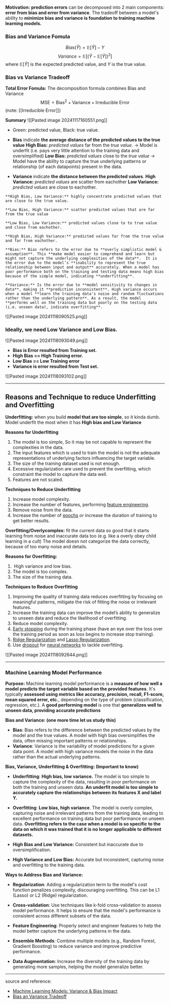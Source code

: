 **Motivation:** **prediction errors** can be decomposed into 2 main components: **error from bias and error from variance**. The tradeoff between a model's ability to **minimize bias and variance is foundation to training machine learning models.** 

### Bias and Variance Fomula
$$Bias(\hat{Y})= \mathbb{E}[\hat{Y}] - Y$$$$Variance = \mathbb{E}[(\hat{Y} - \mathbb{E}[\hat{Y}])^2]$$
where $\mathbb{E}[\hat{Y}]$ is the expected predicted value, and $Y$ is the true value.


### Bias vs Variance Tradeoff 
**Total Error Fomula:** The decomposition formula combines Bias and Variance
$$\text{MSE} = \text{Bias}^2 + \text{Variance} + \text{Irreducible Error}$$
(note: [[Irreducible Error]])

**Summary**
![[Pasted image 20241117160551.png]]
+ Green: predicted value, Black: true value.
+ **Bias** indicate **the average distance of the predicted values to the true value** 
	**High Bias:** *predicted values* far from the *true value*. -> Model is underfit (i.e. pays very little attention to the training data and oversimplified)
	**Low Bias:** *predicted values* close to the *true value* -> Model have the ability to capture the true underlying patterns or relationship (of each datapoints) present in the data. 
	
+ **Variance** indicate **the distance between the predicted values**. 
	**High Variance:** *predicted values* are scatter from eachother
	**Low Variance:** *predicted values* are close to eachother.  

```ad-success
**High Bias, Low Variance:** highly concentrate predicted values that are close to the true value. 

**Low Bias, High Variance:** scatter predicted values that are far from the true value

**Low Bias, Low Variance:** predicted values close to to true value and close from eachother. 

**High Bias, High Variance:** predicted values far from the true value and far from eachother.
```


```ad-abstract
**Bias:** Bias refers to the error due to **overly simplistic model & assumption**. This **make model easier to comprehend and learn but might not capture the underlying complexities of the data**.  It is the error due to the model’s **inability to represent the true relationship between input and output** accurately. When a model has poor performance both on the training and testing data means high bias because of the simple model, indicating **underfitting**.   

**Variance:** Is the error due to **model sensitivity to changes in data**, making it **prediction inconsistent**. High variance occurs when a model **learn the training data's noise and random fluctuations rather than the underlying pattern**. As a result, the model **performs well on the training data but poorly on the testing data (i.e. unseen data), indicate overfitting**.
```
![[Pasted image 20241118090525.png]]

### Ideally, we need Low Variance and Low Bias. 
![[Pasted image 20241118093049.png]]
- **Bias is Error resulted from Training set.**
- **High Bias == High Training error.**
- **Low Bias == Low Training error**
- **Variance is error resulted from Test set.**

![[Pasted image 20241118093102.png]]

---

## Reasons and Technique to reduce Underfitting and Overfitting

**Underfitting:** when you build **model that are too simple**, so it kinda dumb. Model underfit the most when it has **High bias and Low Variance**

**Reasons for Underfitting**
1. The model is too simple, So it may be not capable to represent the complexities in the data.
2. The input features which is used to train the model is not the adequate representations of underlying factors influencing the target variable.
3. The size of the training dataset used is not enough.
4. Excessive regularization are used to prevent the overfitting, which constraint the model to capture the data well.
5. Features are not scaled.
 
**Techniques to Reduce Underfitting**
1. Increase model complexity.
2. Increase the number of features, performing [feature engineering](https://www.geeksforgeeks.org/what-is-feature-engineering/).
3. Remove noise from the data.
4. Increase the number of [epochs](https://www.geeksforgeeks.org/epoch-in-machine-learning/) or increase the duration of training to get better results.


**Overfitting/Overlycomplex:** fit the current data so good that it starts learning from noise and inaccurate data too (e.g. like a overly obey child learning in a cult) The model doesn not categorize the data correctly, because of too many noise and details. 

**Reasons for Overfitting:**
1.  High variance and low bias.
2. The model is too complex.
3. The size of the training data.

**Techniques to Reduce Overfitting**
1. Improving the quality of training data reduces overfitting by focusing on meaningful patterns, mitigate the risk of fitting the noise or irrelevant features.
2. Increase the training data can improve the model’s ability to generalize to unseen data and reduce the likelihood of overfitting.
3. Reduce model complexity.
4. [Early stopping](https://www.geeksforgeeks.org/regularization-by-early-stopping/) during the training phase (have an eye over the loss over the training period as soon as loss begins to increase stop training).
5. [Ridge Regularization](https://www.geeksforgeeks.org/lasso-vs-ridge-vs-elastic-net-ml/) and [Lasso Regularization](https://www.geeksforgeeks.org/implementation-of-lasso-regression-from-scratch-using-python/).
6. Use [dropout](https://www.geeksforgeeks.org/dropout-in-neural-networks/) for [neural networks](https://www.geeksforgeeks.org/neural-networks-a-beginners-guide/) to tackle overfitting.

![[Pasted image 20241118092644.png]]

---
### Machine Learning Model Performance

**Purpose:**
Machine learning model performance is a **measure of how well a model predicts the target variable based on the provided features**. It's typically **assessed using metrics like accuracy, precision, recall, F1-score, mean squared error, etc.**, depending on the type of problem (classification, regression, etc.). A **good performing model** is one that **generalizes well to unseen data, providing accurate predictions**


**Bias and Variance: (one more time let us study this)**

- **Bias**: Bias refers to the difference between the predicted values by the model and the true values. A model with high bias oversimplifies the data, often missing important patterns or relationships.
- **Variance**: Variance is the variability of model predictions for a given data point. A model with high variance models the noise in the data rather than the actual underlying patterns.

**Bias, Variance, Underfitting & Overfitting: (Important to know)**

- **Underfitting**: **High bias, low variance.** The model is too simple to capture the complexity of the data, resulting in poor performance on both the training and unseen data. **An underfit model is too simple to accurately capture the relationships between its features X and label Y.**

- **Overfitting**: **Low bias, high variance**. The model is overly complex, capturing noise and irrelevant patterns from the training data, leading to excellent performance on training data but poor performance on unseen data. **Overfitting refers to the case when a model is so specific to the data on which it was trained that it is no longer applicable to different datasets.**

- **High Bias and Low Variance:** Consistent but inaccurate due to oversimplification.

- **High Variance and Low Bias:** Accurate but inconsistent, capturing noise and overfitting to the training data.

**Ways to Address Bias and Variance:**

- **Regularization**: Adding a regularization term to the model's cost function penalizes complexity, discouraging overfitting. This can be L1 (Lasso) or L2 (Ridge) regularization.

- **Cross-validation**: Use techniques like k-fold cross-validation to assess model performance. It helps to ensure that the model's performance is consistent across different subsets of the data.

- **Feature Engineering**: Properly select and engineer features to help the model better capture the underlying patterns in the data.

- **Ensemble Methods**: Combine multiple models (e.g., Random Forest, Gradient Boosting) to reduce variance and improve predictive performance.

- **Data Augmentation**: Increase the diversity of the training data by generating more samples, helping the model generalize better.

---

source and reference: 
+ [Machine Learning Models: Variance & Bias Impact](https://www.linkedin.com/pulse/machine-learning-models-variance-bias-impact-subbu-mahadevan/)
+ [Bias an Variance Tradeoff](https://www.geeksforgeeks.org/bias-vs-variance-in-machine-learning/)
